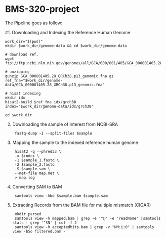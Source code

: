 # BMS-320-project
The Pipeline goes as follow:

#1. Downloading and Indexing the Reference Human Genome
	
	work_dir="$(pwd)"
	mkdir $work_dir/genome-data && cd $work_dir/genome-data

	# download ref.
	wget ftp://ftp.ncbi.nlm.nih.gov/genomes/all/GCA/000/001/405/GCA_000001405.28_GRCh38.p13/GCA_000001405.28_GRCh38.p13_genomic.fna.gz

	# unzipping
	gunzip GCA_000001405.28_GRCh38.p13_genomic.fna.gz
	ref_fna="$work_dir/genome-data/GCA_000001405.28_GRCh38.p13_genomic.fna"

	# hisat indexing
	mkdir idx
	hisat2-build $ref_fna idx/grch38
	index="$work_dir/genome-data/idx/grch38"

	cd $work_dir
	
2. Downloading the sample of Interest from NCBI-SRA
	
        fastq-dump -I --split-files $sample

3. Mapping the sample to the indexed reference human genome
	
        hisat2 -q --phred33 \
		-x $index \
		-1 $sample_1.fastq \
		-2 $sample_2.fastq 
		-S $sample.sam \
		--met-file map.met \
		> map.log

4. Converting SAM to BAM
	
        samtools view -hbo $sample.bam $sample.sam 

5. Extracting Records from the BAM file for multiple mismatch (CIGAR)
        
		mkdir parsed	
		samtools view -h mapped.bam | grep -e '^@' -e 'readName' |samtools stats | grep '^SN' | cut -f 2-
		samtools view -h acceptedhits.bam | grep -v "NM:i:0" | samtools view -bSo filtered.bam -
		
		


	

